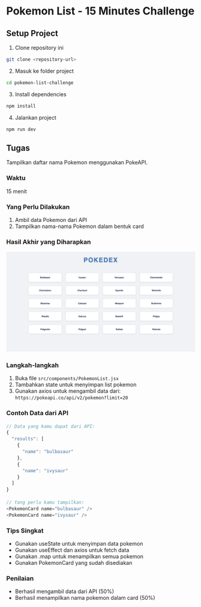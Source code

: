 # Pokemon List - 15 Minutes Challenge

## Setup Project

1. Clone repository ini

```bash
git clone <repository-url>
```

2. Masuk ke folder project

```bash
cd pokemon-list-challenge
```

3. Install dependencies

```bash
npm install
```

4. Jalankan project

```bash
npm run dev
```

## Tugas

Tampilkan daftar nama Pokemon menggunakan PokeAPI.

### Waktu

15 menit

### Yang Perlu Dilakukan

1. Ambil data Pokemon dari API
2. Tampilkan nama-nama Pokemon dalam bentuk card

### Hasil Akhir yang Diharapkan

![Hasil Akhir](src/assets/example.png)

### Langkah-langkah

1. Buka file `src/components/PokemonList.jsx`
2. Tambahkan state untuk menyimpan list pokemon
3. Gunakan axios untuk mengambil data dari:
   `https://pokeapi.co/api/v2/pokemon?limit=20`

### Contoh Data dari API

```javascript
// Data yang kamu dapat dari API:
{
  "results": [
    {
      "name": "bulbasaur"
    },
    {
      "name": "ivysaur"
    }
  ]
}

// Yang perlu kamu tampilkan:
<PokemonCard name="bulbasaur" />
<PokemonCard name="ivysaur" />
```

### Tips Singkat

- Gunakan useState untuk menyimpan data pokemon
- Gunakan useEffect dan axios untuk fetch data
- Gunakan .map untuk menampilkan semua pokemon
- Gunakan PokemonCard yang sudah disediakan

### Penilaian

- Berhasil mengambil data dari API (50%)
- Berhasil menampilkan nama pokemon dalam card (50%)
